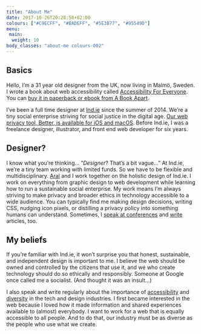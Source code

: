 ```yaml
---
title: "About Me"
date: 2017-10-26T20:28:58+02:00
colours: ["#C9ECFF", "#BADEFF", "#5E3B77", "#95549D"]
menu:
 main:
  weight: 10
body_classes: "about-me colours-002"
---
```


## Basics

Hello, I’m a 31 year old designer from the UK, now living in Malmö, Sweden. I wrote a book about web accessibility called [Accessibility For Everyone](https://abookapart.com/products/accessibility-for-everyone). You can [buy it in paperback or ebook from A Book Apart](https://abookapart.com/products/accessibility-for-everyone).

I’ve been a full time designer at [Ind.ie](https://ind.ie) since the summer of 2014\. We’re a tiny social enterprise striving for social justice in the digital age. [Our web privacy tool, Better, is available for iOS and macOS](https://better.fyi). Before Ind.ie, I was a freelance designer, illustrator, and front end web developer for six years.

## Designer?

I know what you’re thinking… “_Designer_? That’s a bit vague…” At Ind.ie, we’re a tiny team working with limited funds. So we have to be flexible and multidisciplinary. [Aral](https://ar.al) and I work together on the holistic design of Ind.ie. I work on everything from graphic design to web development while learning how to run a sustainable social enterprise. My work means I’m always striving to make privacy and broader ethics in technology accessible to a wide audience. You can typically find me making design decisions, writing CSS, nudging icon pixels, or distilling a privacy policy into something humans can understand. Sometimes, I [speak at conferences](../speaking/index.html "Speaking") and [write](../tag/writing/index.html) articles, too.

## My beliefs

If you’re familiar with Ind.ie, it won’t surprise you that honest, sustainable, and independent design is important to me. I believe the web should be owned and controlled by the citizens that use it, and we who create technology should do so ethically and responsibly. Someone at Google once called me a socialist. (And thought it was an insult…)

I also speak and write regularly about the importance of [accessibility](../tag/accessibility/index.html) and [diversity](https://ind.ie/summit/videos/laura-kalbag) in the tech and design industries. I first became interested in the web because I loved how it made information and shared experiences available to (almost) everybody. I want to work for a web that is equally accessible to all people. And to do that, our industry must be as diverse as the people who use what we create.